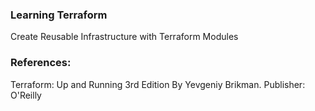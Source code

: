### Learning Terraform 
   Create Reusable Infrastructure with Terraform Modules



### References:

Terraform: Up and Running 3rd Edition By Yevgeniy Brikman. Publisher: O'Reilly